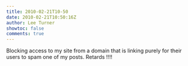 ```yaml
---
title: 2010-02-21T10-50
date: 2010-02-21T10:50:16Z
author: Lee Turner
showtoc: false
comments: true
---
```


Blocking access to my site from a domain that is linking purely for their users to spam one of my posts.  Retards !!!!

